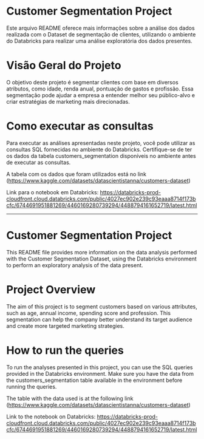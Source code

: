 # Customer Segmentation Project

Este arquivo README oferece mais informações sobre a análise dos dados realizada com o Dataset de segmentação de clientes, utilizando o ambiente do Databricks para realizar uma análise exploratória dos dados presentes.

# Visão Geral do Projeto

O objetivo deste projeto é segmentar clientes com base em diversos atributos, como idade, renda anual, pontuação de gastos e profissão. Essa segmentação pode ajudar a empresa a entender melhor seu público-alvo e criar estratégias de marketing mais direcionadas.

# Como executar as consultas

Para executar as análises apresentadas neste projeto, você pode utilizar as consultas SQL fornecidas no ambiente do Databricks. Certifique-se de ter os dados da tabela customers_segmentation disponíveis no ambiente antes de executar as consultas.

A tabela com os dados que foram utilizados está no link (https://www.kaggle.com/datasets/datascientistanna/customers-dataset)

Link para o notebook em Databricks: https://databricks-prod-cloudfront.cloud.databricks.com/public/4027ec902e239c93eaaa8714f173bcfc/6744691951881269/4460169280739294/4488794161652719/latest.html

---

# Customer Segmentation Project

This README file provides more information on the data analysis performed with the Customer Segmentation Dataset, using the Databricks environment to perform an exploratory analysis of the data present.

# Project Overview

The aim of this project is to segment customers based on various attributes, such as age, annual income, spending score and profession. This segmentation can help the company better understand its target audience and create more targeted marketing strategies.

# How to run the queries

To run the analyses presented in this project, you can use the SQL queries provided in the Databricks environment. Make sure you have the data from the customers_segmentation table available in the environment before running the queries.

The table with the data used is at the following link (https://www.kaggle.com/datasets/datascientistanna/customers-dataset)

Link to the notebook on Databricks: https://databricks-prod-cloudfront.cloud.databricks.com/public/4027ec902e239c93eaaa8714f173bcfc/6744691951881269/4460169280739294/4488794161652719/latest.html

